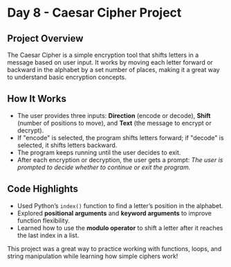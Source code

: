 # Day 8 - Caesar Cipher Project

## Project Overview
The Caesar Cipher is a simple encryption tool that shifts letters in a message based on user input. It works by moving each letter forward or backward in the alphabet by a set number of places, making it a great way to understand basic encryption concepts.

## How It Works
- The user provides three inputs: **Direction** (encode or decode), **Shift** (number of positions to move), and **Text** (the message to encrypt or decrypt).
- If "encode" is selected, the program shifts letters forward; if "decode" is selected, it shifts letters backward.
- The program keeps running until the user decides to exit.
- After each encryption or decryption, the user gets a prompt: *The user is prompted to decide whether to continue or exit the program.*

## Code Highlights
- Used Python’s `index()` function to find a letter’s position in the alphabet.
- Explored **positional arguments** and **keyword arguments** to improve function flexibility.
- Learned how to use the **modulo operator** to shift a letter after it reaches the last index in a list.

This project was a great way to practice working with functions, loops, and string manipulation while learning how simple ciphers work!

